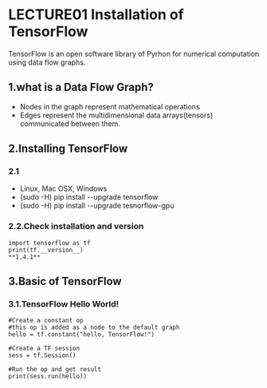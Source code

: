 # LECTURE01 Installation of TensorFlow

TensorFlow is an open software library of Pyrhon for numerical computation using data flow graphs.

## 1.what is a Data Flow Graph?
- Nodes in the graph represent mathematical operations
- Edges represent the multidimensional data arrays(tensors) communicated between them.

## 2.Installing TensorFlow
### 2.1 
- Linux, Mac OSX, Windows
 - (sudo -H) pip install --upgrade tensorflow
 - (sudo -H) pip install --upgrade tesnorflow-gpu

### 2.2.Check installation and version
 ~~~
import tensorflow as tf
print(tf.__version__)
**1.4.1**
 ~~~

## 3.Basic of TensorFlow

### 3.1.TensorFlow Hello World!
 ~~~
#Create a constant op
#this op is added as a node to the default graph
hello = tf.constant("hello, TensorFlow!")

#Create a TF session
sess = tf.Session()

#Run the op and get result
print(sess.run(hello))
 ~~~
